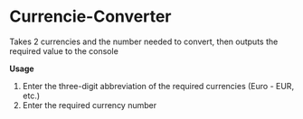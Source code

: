 # Currencie-Converter
Takes 2 currencies and the number needed to convert, then outputs the required value to the console

**Usage**
1. Enter the three-digit abbreviation of the required currencies (Euro - EUR, etc.)
2. Enter the required currency number
